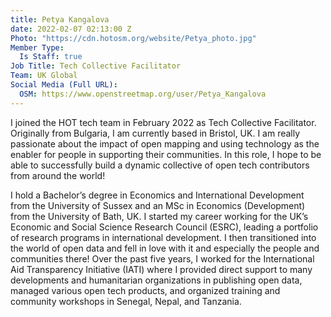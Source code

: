 ```yaml
---
title: Petya Kangalova
date: 2022-02-07 02:13:00 Z
Photo: "https://cdn.hotosm.org/website/Petya_photo.jpg"
Member Type:
  Is Staff: true
Job Title: Tech Collective Facilitator
Team: UK Global
Social Media (Full URL):
  OSM: https://www.openstreetmap.org/user/Petya_Kangalova
---
```


I joined the HOT tech team in February 2022 as Tech Collective Facilitator. Originally from Bulgaria, I am currently based in Bristol, UK. I am really passionate about the impact of open mapping and using technology as the enabler for people in supporting their communities.  In this role, I hope to be able to successfully build a dynamic collective of open tech contributors from around the world!

I hold a Bachelor’s degree in Economics and International Development from the University of Sussex and an MSc in Economics (Development) from the University of Bath, UK. I started my career working for the UK’s Economic and Social Science Research Council (ESRC), leading a portfolio of research programs in international development. I then transitioned into the world of open data and fell in love with it and especially the people and communities there!  Over the past five years,  I worked for the International Aid Transparency Initiative (IATI) where I provided direct support to many developments and humanitarian organizations in publishing open data, managed various open tech products, and organized training and community workshops in Senegal, Nepal, and Tanzania.

